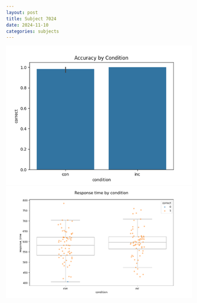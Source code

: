 ```yaml
---
layout: post
title: Subject 7024
date: 2024-11-10
categories: subjects
---
```


![](data/7024/run-5/7024_NF_acc.png)
![](data/7024/run-5/7024_NF_rt.png)
